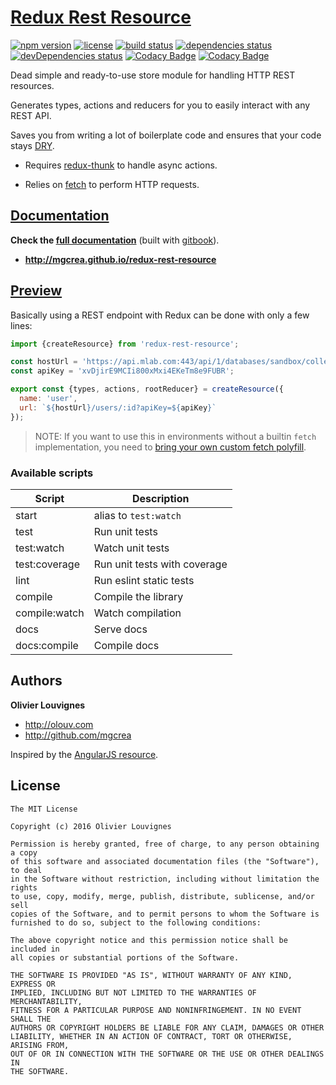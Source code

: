 # [Redux Rest Resource](http://mgcrea.github.io/redux-rest-resource)

[![npm version](https://img.shields.io/npm/v/redux-rest-resource.svg)](https://github.com/mgcrea/redux-rest-resource/releases)
[![license](https://img.shields.io/github/license/mgcrea/redux-rest-resource.svg?style=flat)](https://tldrlegal.com/license/mit-license)
[![build status](http://img.shields.io/travis/mgcrea/redux-rest-resource/master.svg?style=flat)](http://travis-ci.org/mgcrea/redux-rest-resource)
[![dependencies status](https://img.shields.io/david/mgcrea/redux-rest-resource.svg?style=flat)](https://david-dm.org/mgcrea/redux-rest-resource)
[![devDependencies status](https://img.shields.io/david/dev/mgcrea/redux-rest-resource.svg?style=flat)](https://david-dm.org/mgcrea/redux-rest-resource#info=devDependencies)
[![Codacy Badge](https://api.codacy.com/project/badge/Coverage/fdbf36d00e5d49c4879b91920e3e9b08)](https://www.codacy.com/app/mgcrea/redux-rest-resource?utm_source=github.com&utm_medium=referral&utm_content=mgcrea/redux-rest-resource&utm_campaign=Badge_Coverage)
[![Codacy Badge](https://api.codacy.com/project/badge/Grade/fdbf36d00e5d49c4879b91920e3e9b08)](https://www.codacy.com/app/mgcrea/redux-rest-resource?utm_source=github.com&utm_medium=referral&utm_content=mgcrea/redux-rest-resource&utm_campaign=Badge_Grade)

Dead simple and ready-to-use store module for handling HTTP REST resources.

Generates types, actions and reducers for you to easily interact with any REST API.

Saves you from writing a lot of boilerplate code and ensures that your code stays [DRY](https://en.wikipedia.org/wiki/Don%27t_repeat_yourself).

- Requires [redux-thunk](https://github.com/gaearon/redux-thunk) to handle async actions.

- Relies on [fetch](https://fetch.spec.whatwg.org/) to perform HTTP requests.

## [Documentation](http://mgcrea.github.io/redux-rest-resource)

**Check the [full documentation](http://mgcrea.github.io/redux-rest-resource)** (built with [gitbook](https://github.com/GitbookIO/gitbook)).

- **http://mgcrea.github.io/redux-rest-resource**

## [Preview](http://mgcrea.github.io/redux-rest-resource/docs/usage/Quickstart.html)

Basically using a REST endpoint with Redux can be done with only a few lines:

```js
import {createResource} from 'redux-rest-resource';

const hostUrl = 'https://api.mlab.com:443/api/1/databases/sandbox/collections';
const apiKey = 'xvDjirE9MCIi800xMxi4EKeTm8e9FUBR';

export const {types, actions, rootReducer} = createResource({
  name: 'user',
  url: `${hostUrl}/users/:id?apiKey=${apiKey}`
});
```

> NOTE: If you want to use this in environments without a builtin `fetch` implementation, you need to [bring your own custom fetch polyfill](advanced/CustomFetch).

### Available scripts

| **Script**    | **Description**              |
| ------------- | ---------------------------- |
| start         | alias to `test:watch`        |
| test          | Run unit tests               |
| test:watch    | Watch unit tests             |
| test:coverage | Run unit tests with coverage |
| lint          | Run eslint static tests      |
| compile       | Compile the library          |
| compile:watch | Watch compilation            |
| docs          | Serve docs                   |
| docs:compile  | Compile docs                 |

## Authors

**Olivier Louvignes**

- http://olouv.com
- http://github.com/mgcrea

Inspired by the [AngularJS resource](https://github.com/angular/angular.js/blob/master/src/ngResource/resource.js).

## License

```
The MIT License

Copyright (c) 2016 Olivier Louvignes

Permission is hereby granted, free of charge, to any person obtaining a copy
of this software and associated documentation files (the "Software"), to deal
in the Software without restriction, including without limitation the rights
to use, copy, modify, merge, publish, distribute, sublicense, and/or sell
copies of the Software, and to permit persons to whom the Software is
furnished to do so, subject to the following conditions:

The above copyright notice and this permission notice shall be included in
all copies or substantial portions of the Software.

THE SOFTWARE IS PROVIDED "AS IS", WITHOUT WARRANTY OF ANY KIND, EXPRESS OR
IMPLIED, INCLUDING BUT NOT LIMITED TO THE WARRANTIES OF MERCHANTABILITY,
FITNESS FOR A PARTICULAR PURPOSE AND NONINFRINGEMENT. IN NO EVENT SHALL THE
AUTHORS OR COPYRIGHT HOLDERS BE LIABLE FOR ANY CLAIM, DAMAGES OR OTHER
LIABILITY, WHETHER IN AN ACTION OF CONTRACT, TORT OR OTHERWISE, ARISING FROM,
OUT OF OR IN CONNECTION WITH THE SOFTWARE OR THE USE OR OTHER DEALINGS IN
THE SOFTWARE.
```
